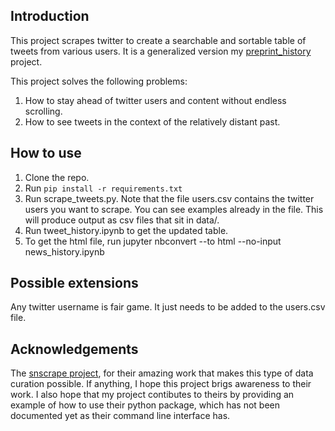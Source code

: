 
## Introduction
This project scrapes twitter to create a searchable and sortable table of tweets from various users. It is a generalized version my [preprint_history](https://github.com/tjburns08/preprint_history) project.  

This project solves the following problems:
1. How to stay ahead of twitter users and content without endless scrolling.  
2. How to see tweets in the context of the relatively distant past. 

## How to use
1. Clone the repo.
2. Run `pip install -r requirements.txt`
3. Run scrape_tweets.py. Note that the file users.csv contains the twitter users you want to scrape. You can see examples already in the file. This will produce output as csv files that sit in data/.
4. Run tweet_history.ipynb to get the updated table. 
5. To get the html file, run jupyter nbconvert --to html --no-input news_history.ipynb

## Possible extensions
Any twitter username is fair game. It just needs to be added to the users.csv file. 

## Acknowledgements
The [snscrape project](https://github.com/JustAnotherArchivist/snscrape), for their amazing work that makes this type of data curation possible. If anything, I hope this project brigs awareness to their work. I also hope that my project contibutes to theirs by providing an example of how to use their python package, which has not been documented yet as their command line interface has. 